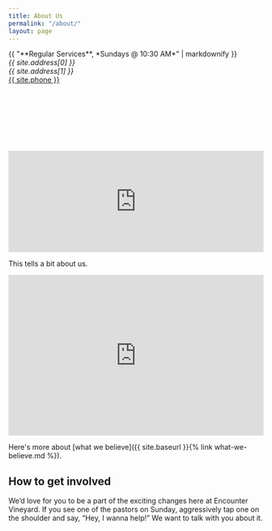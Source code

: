 ```yaml
---
title: About Us
permalink: "/about/"
layout: page
---
```


<div class="column-wrapper">
  <div class="two-column-left" style="height:200px;">
{{ "**Regular Services**, *Sundays @ 10:30 AM*" | markdownify }}

<address>
{{ site.address[0] }}<br>{{ site.address[1] }}
</address>
<a href="tel:{{ site.phone }}">{{ site.phone }}</a>
  </div>

  <div class="two-column-right" style="height:200px;">
    <iframe src="https://www.google.com/maps/embed?pb=!1m18!1m12!1m3!1d3097.136293470441!2d-84.48894004944871!3d39.08059314363015!2m3!1f0!2f0!3f0!3m2!1i1024!2i768!4f13.1!3m3!1m2!1s0x8841b10ebdea33bb%3A0x773794b0842be20f!2s115+Main+St%2C+Newport%2C+KY+41071!5e0!3m2!1sen!2sus!4v1484157493692" frameborder="0" style="border:0; width:100%; height:100%;" allowfullscreen></iframe>
  </div>
</div>

<script>
function myMap() {
  var myCenter = new google.maps.LatLng(39.080589,-84.486746);
  var mapCanvas = document.getElementById("map");
  var mapOptions = {
    center: myCenter,
    zoom: 14,
    mapTypeControlOptions: {
      position: google.maps.ControlPosition.TOP_RIGHT
    }
  };
  var map = new google.maps.Map(mapCanvas, mapOptions);
  var marker = new google.maps.Marker({position:myCenter});
  marker.setMap(map);
}
</script>

<script src="https://maps.googleapis.com/maps/api/js?callback=myMap"></script>

This tells a bit about us.

<iframe style="width:100%; height:33vw;" src="https://www.youtube.com/embed/IthTJT3dGhw?rel=0" frameborder="0" allowfullscreen></iframe><br>

Here's more about [what we believe]({{ site.baseurl }}{% link what-we-believe.md %}).

## How to get involved

We’d love for you to be a part of the exciting changes here at Encounter Vineyard. If you see one of the pastors on Sunday, aggressively tap one on the shoulder and say, “Hey, I wanna help!” We want to talk with you about it.
